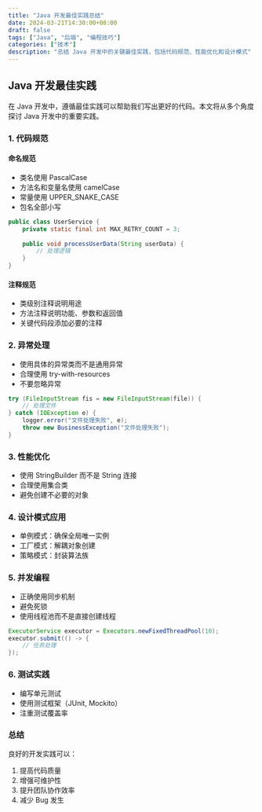 ```yaml
---
title: "Java 开发最佳实践总结"
date: 2024-03-21T14:30:00+08:00
draft: false
tags: ["Java", "后端", "编程技巧"]
categories: ["技术"]
description: "总结 Java 开发中的关键最佳实践，包括代码规范、性能优化和设计模式"
---
```


## Java 开发最佳实践

在 Java 开发中，遵循最佳实践可以帮助我们写出更好的代码。本文将从多个角度探讨 Java 开发中的重要实践。

### 1. 代码规范

#### 命名规范
- 类名使用 PascalCase
- 方法名和变量名使用 camelCase
- 常量使用 UPPER_SNAKE_CASE
- 包名全部小写

```java
public class UserService {
    private static final int MAX_RETRY_COUNT = 3;
    
    public void processUserData(String userData) {
        // 处理逻辑
    }
}
```

#### 注释规范
- 类级别注释说明用途
- 方法注释说明功能、参数和返回值
- 关键代码段添加必要的注释

### 2. 异常处理

- 使用具体的异常类而不是通用异常
- 合理使用 try-with-resources
- 不要忽略异常

```java
try (FileInputStream fis = new FileInputStream(file)) {
    // 处理文件
} catch (IOException e) {
    logger.error("文件处理失败", e);
    throw new BusinessException("文件处理失败");
}
```

### 3. 性能优化

- 使用 StringBuilder 而不是 String 连接
- 合理使用集合类
- 避免创建不必要的对象

### 4. 设计模式应用

- 单例模式：确保全局唯一实例
- 工厂模式：解耦对象创建
- 策略模式：封装算法族

### 5. 并发编程

- 正确使用同步机制
- 避免死锁
- 使用线程池而不是直接创建线程

```java
ExecutorService executor = Executors.newFixedThreadPool(10);
executor.submit(() -> {
    // 任务处理
});
```

### 6. 测试实践

- 编写单元测试
- 使用测试框架（JUnit, Mockito）
- 注重测试覆盖率

### 总结

良好的开发实践可以：
1. 提高代码质量
2. 增强可维护性
3. 提升团队协作效率
4. 减少 Bug 发生 
